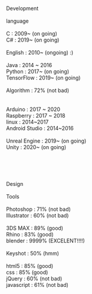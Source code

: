 <br>Development
<br>
<br>language
<br>
<br>C : 2009~ (on going)
<br>C# : 2019~ (on going)
<br>
<br>English : 2010~ (ongoing) :)
<br>
<br>Java : 2014 ~ 2016
<br>Python : 2017~ (on going)
<br>TensorFlow : 2019~ (on going)
<br>
<br>Algorithm : 72% (not bad)
<br>
<br>
<br>Arduino : 2017 ~ 2020
<br>Raspberry : 2017 ~ 2018
<br>linux : 2014~2017
<br>Android Studio : 2014~2016
<br>
<br>Unreal Engine : 2019~ (on going)
<br>Unity : 2020~ (on going)
<br>
<br>
<!--------------------------------->
<br>
<br>
<br>Design
<br>
<br>Tools
<br>
<br>Photoshop : 71% (not bad)
<br>Illustrator : 60% (not bad)
<br>
<br>3DS MAX : 89% (good)
<br>Rhino : 83% (good)
<br>blender : 9999% (EXCELENT!!!!)
<br>
<br>Keyshot : 50% (hmm)
<br>
<br>html5 : 85% (good)
<br>css : 85% (good)
<br>jQuery : 60% (not bad)
<br>javascript : 61% (not bad)
<br>
